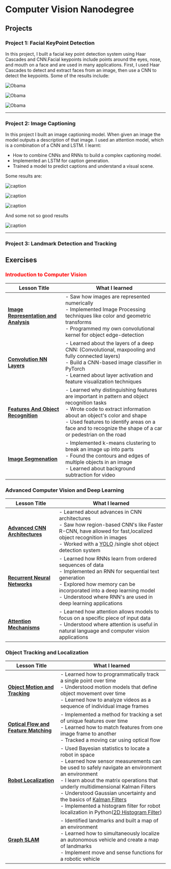 # Computer Vision Nanodegree
## Projects

### Project 1: Facial KeyPoint Detection
In this project, I built a facial key point detection system using Haar Cascades and CNN.Facial keypoints include points around the eyes, nose, and mouth on a face and are used in many applications. First, I used Haar Cascades to detect and extract faces from an image, then use a CNN to detect the keypoints.
Some of the results include:

![Obama](/CVND_Projects/P1_Facial_Keypoints/images/obamas.jpg)

![Obama](/CVND_Projects/P1_Facial_Keypoints/images/obamasHaar.png)

![Obama](/CVND_Projects/P1_Facial_Keypoints/images/obam.png)

-------------------------------

### Project 2: Image Captioning
In this project I built an image captioning model. When given an image the model outputs a description of that image.
I used an attention model, which is a combination of a CNN and LSTM. I learnt:
- How to combine CNNs and RNNs to build a complex captioning model.
- Implemented an LSTM for caption generation.
- Trained a model to predict captions and understand a visual scene.

Some results are:

![caption](/CVND_Projects/P2_Image_Captioning/images/caption1.png)

![caption](/CVND_Projects/P2_Image_Captioning/images/caption3.png)

![caption](/CVND_Projects/P2_Image_Captioning/images/caption4.png)


And some not so good results

![caption](/CVND_Projects/P2_Image_Captioning/images/CaptionNotSoGood.png)

--------------------------------

### Project 3: Landmark Detection and Tracking


## Exercises

### <span style="color:red">Introduction to Computer Vision<span>

| **Lesson Title**                                                                                                                                             | **What I learned**                                                                                                                                                                                                                                                          |
|--------------------------------------------------------------------------------------------------------------------------------------------------------------|-----------------------------------------------------------------------------------------------------------------------------------------------------------------------------------------------------------------------------------------------------------------------------|
| **[Image Representation and Analysis](https://github.com/ivyclare/Computer-Vision-Nanodegree/tree/master/Exercises/1_1_Image_Representation)**               | - Saw how images are represented numerically <br/>- Implemented Image Processing techniques like color and geometric transforms<br/>- Programmed my own convolutional kernel for object edge-detection<br/>                                                                               |
| **[Convolution NN Layers](https://github.com/ivyclare/Computer-Vision-Nanodegree/tree/master/Exercises/1_2_Convolutional_Filters_Edge_Detection)**        | - Learned about the layers of a deep CNN: (Convolutional, maxpooling and fully connected layers)<br/>- Build a CNN-based image classifier in PyTorch<br/>- Learned about layer activation and feature visualization techniques<br/>                                                      |
| **[Features And Object Recognition](https://github.com/ivyclare/Computer-Vision-Nanodegree/tree/master/Exercises/1_3_Types_of_Features_Image_Segmentation)** | - Learned why distinguishing features are important in pattern and object recognition tasks<br/>- Wrote code to extract information about an object's color and shape<br/>- Used features to identify areas on a face and to recognize the shape of a car or pedestrian on the road<br/> |
| **[Image Segmenation](https://github.com/ivyclare/Computer-Vision-Nanodegree/tree/master/Exercises/1_4_Feature_Vectors)**                                   | - Implemented k-means clustering to break an image up into parts<br/>- Found the contours and edges of multiple objects in an image<br/>- Learned about background subtraction for video<br/>                                                                                            |


### Advanced Computer Vision and Deep Learning

| **Lesson Title**                                                                                                               | **What I learned**                                                                                                                                                                                                                                                                                           |
|--------------------------------------------------------------------------------------------------------------------------------|--------------------------------------------------------------------------------------------------------------------------------------------------------------------------------------------------------------------------------------------------------------------------------------------------------------|
| **[Advanced CNN Architectures](https://github.com/ivyclare/Computer-Vision-Nanodegree/tree/master/Exercises/1_5_CNN_Layers)** |- Learned about advances in CNN architectures<br/>- Saw how region-based CNN's like Faster R-CNN, have allowed for fast,localized object recognition in images<br/>- Worked with a [YOLO](https://github.com/ivyclare/Computer-Vision-Nanodegree/tree/master/Exercises/2_2_YOLO) /single shot object detection system<br/> |
| **[Recurrent Neural Networks](https://github.com/ivyclare/Computer-Vision-Nanodegree/tree/master/Exercises/2_4_LSTMs)**        | - Learned how RNNs learn from ordered sequences of data <br/>- Implemented an RNN for sequential text generation<br/>- Explored how memory can be incorporated into a deep learning model<br/>- Understood where RNN's are used in deep learning applications<br/>                                                             |
| **[Attention Mechanisms](https://github.com/ivyclare/Computer-Vision-Nanodegree/tree/master/Exercises/2_6_Attention  )**       | - Learned how attention allows models to focus on a specific piece of input data<br/>- Understood where attention is useful in natural language and computer vision applications<br/>                                                                                                                                 |


### Object Tracking and Localization
| **Lesson Title**                                                                                                                                                  | **What I learned**                                                                                                                                                                                                                                                                                                                                                                                                                                                                                                                                                                                                                               |
|-------------------------------------------------------------------------------------------------------------------------------------------------------------------|--------------------------------------------------------------------------------------------------------------------------------------------------------------------------------------------------------------------------------------------------------------------------------------------------------------------------------------------------------------------------------------------------------------------------------------------------------------------------------------------------------------------------------------------------------------------------------------------------------------------------------------------------|
| **[Object Motion and Tracking](https://github.com/ivyclare/Computer-Vision-Nanodegree/tree/master/CVND_Localization_Exercises/4_2_Robot_Localization)**           | - Learned how to programmatically track a single point over time<br/>- Understood motion models that define object movement over time<br/>- Learned how to analyze videos as a sequence of individual image frames<br/>                                                                                                                                                                                                                                                                                                                                                                                                                                       |
| **[Optical Flow and Feature Matching](https://github.com/ivyclare/Computer-Vision-Nanodegree/tree/master/CVND_Localization_Exercises/4_5_State_and_Motion)**      | - Implemented a method for tracking a set of unique features over time<br/>- Learned how to match features from one image frame to another<br/>- Tracked a moving car using optical flow<br/>                                                                                                                                                                                                                                                                                                                                                                                                                                                                 |
| **[Robot Localization](https://github.com/ivyclare/Computer-Vision-Nanodegree/tree/master/CVND_Localization_Exercises/4_6_Matrices_and_Transformation_of_State)** | - Used Bayesian statistics to locate a robot in space<br/>- Learned how sensor measurements can be used to safely navigate an environment an environment<br/>- I learn about the matrix operations that underly multidimensional Kalman Filters<br/>- Understood Gaussian uncertainty and the basics of [Kalman Filters](https://github.com/ivyclare/Computer-Vision-Nanodegree/tree/master/CVND_Localization_Exercises/4_4_Kalman_Filters)<br/>- Implemented a histogram filter for robot localization in Python([2D Histogram Filter](https://github.com/ivyclare/Computer-Vision-Nanodegree/tree/master/CVND_Localization_Exercises/4_3_2D_Histogram_Filter)) |
| **[Graph SLAM](https://github.com/ivyclare/Computer-Vision-Nanodegree/tree/master/CVND_Localization_Exercises/4_7_SLAM)**                                         | - Identified landmarks and built a map of an environment<br/>- Learned how to simultaneously localize an autonomous vehicle and create a map of landmarks<br/>- Implement move and sense functions for a robotic vehicle<br/>                                                                                                                                                                                                                                                                                                                                                                                                                                 |
